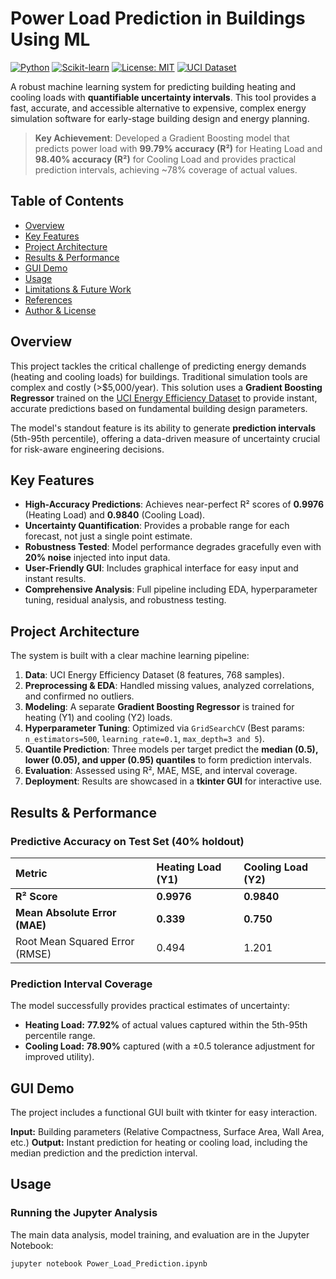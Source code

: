 # Power Load Prediction in Buildings Using ML

[![Python](https://img.shields.io/badge/Python-3.8%2B-blue?logo=python)](https://www.python.org/)
[![Scikit-learn](https://img.shields.io/badge/Scikit--Learn-1.2%2B-green?logo=scikit-learn)](https://scikit-learn.org/stable/)
[![License: MIT](https://img.shields.io/badge/License-MIT-green.svg)](https://opensource.org/licenses/MIT)
[![UCI Dataset](https://img.shields.io/badge/Dataset-UCI%20Energy%20Efficiency-orange)](https://archive.ics.uci.edu/dataset/242/energy+efficiency)

A robust machine learning system for predicting building heating and cooling loads with **quantifiable uncertainty intervals**. This tool provides a fast, accurate, and accessible alternative to expensive, complex energy simulation software for early-stage building design and energy planning.

> **Key Achievement**: Developed a Gradient Boosting model that predicts power load with **99.79% accuracy (R²)** for Heating Load and **98.40% accuracy (R²)** for Cooling Load and provides practical prediction intervals, achieving ~78% coverage of actual values.

##  Table of Contents

- [Overview](#-overview)
- [Key Features](#-key-features)
- [Project Architecture](#-project-architecture)
- [Results & Performance](#-results--performance)
- [GUI Demo](#-gui-demo)
- [Usage](#-usage)
- [Limitations & Future Work](#-limitations--future-work)
- [References](#-references)
- [Author & License](#-author--license)

##  Overview

This project tackles the critical challenge of predicting energy demands (heating and cooling loads) for buildings. Traditional simulation tools are complex and costly (>$5,000/year). This solution uses a **Gradient Boosting Regressor** trained on the [UCI Energy Efficiency Dataset](https://archive.ics.uci.edu/dataset/242/energy+efficiency) to provide instant, accurate predictions based on fundamental building design parameters.

The model's standout feature is its ability to generate **prediction intervals** (5th-95th percentile), offering a data-driven measure of uncertainty crucial for risk-aware engineering decisions.

##  Key Features

- **High-Accuracy Predictions**: Achieves near-perfect R² scores of **0.9976** (Heating Load) and **0.9840** (Cooling Load).
- **Uncertainty Quantification**: Provides a probable range for each forecast, not just a single point estimate.
- **Robustness Tested**: Model performance degrades gracefully even with **20% noise** injected into input data.
- **User-Friendly GUI**: Includes graphical interface for easy input and instant results.
- **Comprehensive Analysis**: Full pipeline including EDA, hyperparameter tuning, residual analysis, and robustness testing.

##  Project Architecture

The system is built with a clear machine learning pipeline:

1.  **Data**: UCI Energy Efficiency Dataset (8 features, 768 samples).
2.  **Preprocessing & EDA**: Handled missing values, analyzed correlations, and confirmed no outliers.
3.  **Modeling**: A separate **Gradient Boosting Regressor** is trained for heating (Y1) and cooling (Y2) loads.
4.  **Hyperparameter Tuning**: Optimized via `GridSearchCV` (Best params: `n_estimators=500`, `learning_rate=0.1`, `max_depth=3 and 5`).
5.  **Quantile Prediction**: Three models per target predict the **median (0.5), lower (0.05), and upper (0.95) quantiles** to form prediction intervals.
6.  **Evaluation**: Assessed using R², MAE, MSE, and interval coverage.
7.  **Deployment**: Results are showcased in a **tkinter GUI** for interactive use.

## Results & Performance

### Predictive Accuracy on Test Set (40% holdout)

| Metric | Heating Load (Y1) | Cooling Load (Y2) |
| :--- | :--- | :--- |
| **R² Score** | **0.9976** | **0.9840** |
| **Mean Absolute Error (MAE)** | **0.339** | **0.750** |
| Root Mean Squared Error (RMSE) | 0.494 | 1.201 |

### Prediction Interval Coverage
The model successfully provides practical estimates of uncertainty:
- **Heating Load:** **77.92%** of actual values captured within the 5th-95th percentile range.
- **Cooling Load:** **78.90%** captured (with a ±0.5 tolerance adjustment for improved utility).

## GUI Demo

The project includes a functional GUI built with tkinter for easy interaction.

**Input:** Building parameters (Relative Compactness, Surface Area, Wall Area, etc.)
**Output:** Instant prediction for heating or cooling load, including the median prediction and the prediction interval.


## Usage

### Running the Jupyter Analysis
The main data analysis, model training, and evaluation are in the Jupyter Notebook:
```bash
jupyter notebook Power_Load_Prediction.ipynb
